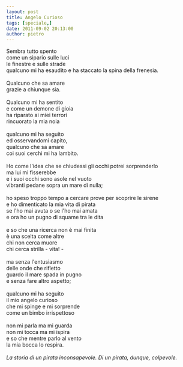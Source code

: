 ```yaml
---
layout: post
title: Angelo Curioso
tags: [speciale,]
date: 2011-09-02 20:13:00
author: pietro
---
```

<div dir="ltr" style="text-align: left">Sembra tutto spento<br/>come un sipario sulle luci<br/>le finestre e sulle strade<br/>qualcuno mi ha esaudito e ha staccato la spina della frenesia.<br/><br/>Qualcuno che sa amare<br/>grazie a chiunque sia.<br/><br/>Qualcuno mi ha sentito<br/>e come un demone di gioia<br/>ha riparato ai miei terrori<br/>rincuorato la mia noia<br/><br/>qualcuno mi ha seguito<br/>ed osservandomi capito,<br/>qualcuno che sa amare<br/>coi suoi cerchi mi ha lambito.<br/><br/>Ho come l'idea che se chiudessi gli occhi potrei sorprenderlo<br/>ma lui mi fisserebbe<br/>e i suoi occhi sono asole nel vuoto<br/>vibranti pedane sopra un mare di nulla;<br/><br/>ho speso troppo tempo a cercare prove per scoprire le sirene<br/>e ho dimenticato la mia vita di pirata<br/>se l'ho mai avuta o se l'ho mai amata<br/>e ora ho un pugno di squame tra le dita<br/><br/>e so che una ricerca non è mai finita<br/>è una scelta come altre<br/>chi non cerca muore<br/>chi cerca strilla - vita! -<br/><br/>ma senza l'entusiasmo<br/>delle onde che rifletto<br/>guardo il mare spada in pugno<br/>e senza fare altro aspetto;<br/><br/>qualcuno mi ha seguito<br/>il mio angelo curioso<br/>che mi spinge e mi sorprende<br/>come un bimbo irrispettoso<br/><br/>non mi parla ma mi guarda<br/>non mi tocca ma mi ispira<br/>e so che mentre parlo al vento<br/>la mia bocca lo respira.<br/><br/><i>La storia di un pirata inconsapevole. Di un pirata, dunque, colpevole.</i><br/>
